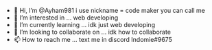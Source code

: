 - 👋 Hi, I’m @Ayham981 i use nickname = code maker you can call me 
- 👀 I’m interested in ... web developing
- 🌱 I’m currently learning ... idk just web developing
- 💞️ I’m looking to collaborate on ... idk how to collaborate 
- 📫 How to reach me ... text me in discord Indomie#9675

<!---
Ayham981/Ayham981 is a ✨ special ✨ repository because its `README.md` (this file) appears on your GitHub profile.
You can click the Preview link to take a look at your changes.
--->
